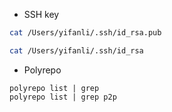 


- SSH key
```bash
cat /Users/yifanli/.ssh/id_rsa.pub

cat /Users/yifanli/.ssh/id_rsa
```



- Polyrepo
```
polyrepo list | grep 
polyrepo list | grep p2p
```
